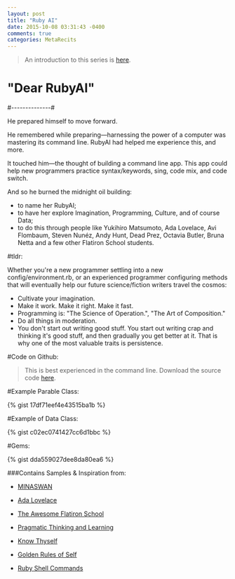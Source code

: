 ```yaml
---
layout: post
title: "Ruby AI"
date: 2015-10-08 03:31:43 -0400
comments: true
categories: MetaRecits
---
```


> An introduction to this series is [here](http://rolandobrown.github.io/blog/2015/08/26/meta-recits/).

# "Dear RubyAI"
#--------------#

He prepared himself to move forward.

He remembered while preparing—harnessing the power of a computer was mastering its command line. RubyAI had helped me experience this, and more.

It touched him—the thought of building a command line app. This app could help new programmers practice syntax/keywords, sing, code mix, and code switch.

And so he burned the midnight oil building:

- to name her RubyAI;
- to have her explore Imagination, Programming, Culture, and of course Data;
- to do this through people like Yukihiro Matsumoto, Ada Lovelace, Avi Flombaum, Steven Nunéz, Andy Hunt, Dead Prez, Octavia Butler, Bruna Netta and a few other Flatiron School students.

#tldr:

Whether you're a new programmer settling into a new config/environment.rb, or an experienced programmer configuring methods that will eventually help our future science/fiction writers travel the cosmos:

- Cultivate your imagination.
- Make it work. Make it right. Make it fast.
- Programming is: "The Science of Operation.", "The Art of Composition."
- Do all things in moderation.
- You don't start out writing good stuff. You start out writing crap and thinking it's good stuff, and then gradually you get better at it. That is why one of the most valuable traits is persistence.

#Code on Github:

> This is best experienced in the command line. Download the source code  [here](https://github.com/rolandobrown/cultureisdata).

#Example Parable Class:

{% gist 17df71eef4e43515ba1b %}

#Example of Data Class:

{% gist c02ec0741427cc6d1bbc %}

#Gems:

{% gist dda559027dee8da80ea6 %}

###Contains Samples & Inspiration from:

- [MINASWAN](http://en.wikipedia.org/wiki/MINASWAN)

- [Ada Lovelace](http://www.newyorker.com/tech/elements/ada-lovelace-the-first-tech-visionary)

- [The Awesome Flatiron School](http://prework.flatironschool.com)

- [Pragmatic Thinking and Learning](http://www.e-reading.club/bookreader.php/137202/Pragmatic_Thinking_and_Learning_-_Refactor_Your_Wetware.pdf)

- [Know Thyself](https://bekindandcode.wordpress.com/2015/08/27/know-thyself-or-suffer/)

- [Golden Rules of Self](http://hackhands.com/three-golden-rules-understand-self-ruby)

- [Ruby Shell Commands](http://tech.natemurray.com/2007/03/ruby-shell-commands.html)
